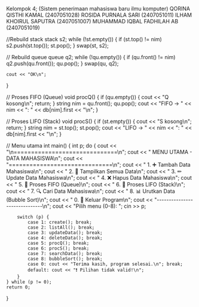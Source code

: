 Kelompok 4; (Sistem penerimaan mahasiswa baru ilmu komputer)
QORINA QISTHI KAMAL (2407051028)
ROSIDA PURNALA SARI (2407051011)
ILHAM KHOIRUL SAPUTRA (2407051007)
MUHAMMAD IQBAL FADHILAH AB (2407051019) 






























































































//Rebuild stack
 stack<string> s2;
    while (!st.empty()) {
        if (st.top() != nim) s2.push(st.top());
        st.pop();
    }
    swap(st, s2);

 // Rebuild queue
    queue<string> q2;
    while (!qu.empty()) {
        if (qu.front() != nim) q2.push(qu.front());
        qu.pop();
    }
    swap(qu, q2);

    cout << "OK\n";
}

// Proses FIFO (Queue)
void procQ() {
    if (qu.empty()) {
        cout << "Q kosong\n";
        return;
    }
    string nim = qu.front(); qu.pop();
    cout << "FIFO → " << nim << ": " << db[nim].first << "\n";
}

// Proses LIFO (Stack)
void procS() {
    if (st.empty()) {
        cout << "S kosong\n";
        return;
    }
    string nim = st.top(); st.pop();
    cout << "LIFO → " << nim << ": " << db[nim].first << "\n";
}















































// Menu utama
int main() {
    int p;
    do {
        cout << "\n==============================\n";
        cout << "  MENU UTAMA - DATA MAHASISWA\n";
        cout << "==============================\n";
        cout << " 1. ➕ Tambah Data Mahasiswa\n";
        cout << " 2. 📄 Tampilkan Semua Data\n";
        cout << " 3. ✏  Update Data Mahasiswa\n";
        cout << " 4. ❌ Hapus Data Mahasiswa\n";
        cout << " 5. 🔁 Proses FIFO (Queue)\n";
        cout << " 6. 🔂 Proses LIFO (Stack)\n";
        cout << " 7. 🔍 Cari Data Mahasiswa\n";
        cout << " 8. 📊 Urutkan Data (Bubble Sort)\n";
        cout << " 0. 🚪 Keluar Program\n";
        cout << "------------------------------\n";
        cout << "Pilih menu (0-8): ";
        cin >> p;

        switch (p) {
            case 1: create(); break;
            case 2: listAll(); break;
            case 3: updateData(); break;
            case 4: deleteData(); break;
            case 5: procQ(); break;
            case 6: procS(); break;
            case 7: searchData(); break;
            case 8: bubbleSort(); break;
            case 0: cout << "Terima kasih, program selesai.\n"; break;
            default: cout << "❗ Pilihan tidak valid!\n";
        }
    } while (p != 0);
    return 0;
}
